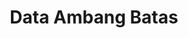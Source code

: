 ---
title: Data Ambang Batas
organization: KPU REPUBLIK INDONESIA
notes: Data Ambang Batas
resources:
  - name: CSV Data Ambang Batas
    url: 'https://github.com/pemiluAPI/pemilu-data/raw/master/ambang_batas/data_ambang_batas.csv'
    format: csv
category:
  - Ambang Batas
maintainer: ''
maintainer_email: ''
---